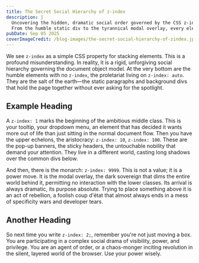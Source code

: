 ```yaml
---
title: The Secret Social Hierarchy of z-index
description: |
  Uncovering the hidden, dramatic social order governed by the CSS z-index property.
  From the humble static div to the tyrannical modal overlay, every element knows its place.
pubDate: Sep 05 2025
coverImageCredit: /blog-images/the-secret-social-hierarchy-of-zindex.jpg
---
```


We see `z-index` as a simple CSS property for stacking elements. This is a profound misunderstanding. In reality, it is a rigid, unforgiving social hierarchy governing the document object model. At the very bottom are the humble elements with no `z-index`, the proletariat living on `z-index: auto`. They are the salt of the earth—the static paragraphs and background divs that hold the page together without ever asking for the spotlight.

## Example Heading

A `z-index: 1` marks the beginning of the ambitious middle class. This is your tooltip, your dropdown menu, an element that has decided it wants more out of life than just sitting in the normal document flow. Then you have the upper echelons, the aristocracy: `z-index: 10`, `z-index: 100`. These are the pop-up banners, the sticky headers, the untouchable nobility that demand your attention. They live in a different world, casting long shadows over the common divs below.

And then, there is the monarch: `z-index: 9999`. This is not a value; it is a power move. It is the modal overlay, the dark sovereign that dims the entire world behind it, permitting no interaction with the lower classes. Its arrival is always dramatic, its purpose absolute. Trying to place something above it is an act of rebellion, a foolish coup d'état that almost always ends in a mess of specificity wars and developer tears.

## Another Heading

So next time you write `z-index: 2;`, remember you're not just moving a box. You are participating in a complex social drama of visibility, power, and privilege. You are an agent of order, or a chaos-monger inciting revolution in the silent, layered world of the browser. Use your power wisely.

